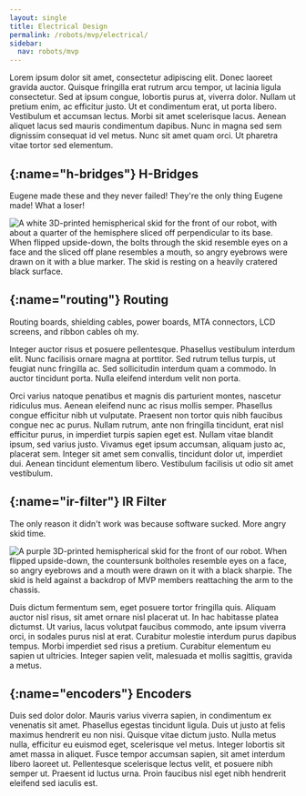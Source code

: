 ```yaml
---
layout: single
title: Electrical Design
permalink: /robots/mvp/electrical/
sidebar:
  nav: robots/mvp
---
```


Lorem ipsum dolor sit amet, consectetur adipiscing elit. Donec laoreet gravida auctor. Quisque fringilla erat rutrum arcu tempor, ut lacinia ligula consectetur. Sed at ipsum congue, lobortis purus at, viverra dolor. Nullam ut pretium enim, ac efficitur justo. Ut et condimentum erat, ut porta libero. Vestibulum et accumsan lectus. Morbi sit amet scelerisque lacus. Aenean aliquet lacus sed mauris condimentum dapibus. Nunc in magna sed sem dignissim consequat id vel metus. Nunc sit amet quam orci. Ut pharetra vitae tortor sed elementum.

## [](){:name="h-bridges"} H-Bridges

Eugene made these and they never failed! They're the only thing Eugene made! What a loser!

![A white 3D-printed hemispherical skid for the front of our robot, with about a quarter of the hemisphere sliced off perpendicular to its base. When flipped upside-down, the bolts through the skid resemble eyes on a face and the sliced off plane resembles a mouth, so angry eyebrows were drawn on it with a blue marker. The skid is resting on a heavily cratered black surface.][angry white skid]

## [](){:name="routing"} Routing

Routing boards, shielding cables, power boards, MTA connectors, LCD screens, and ribbon cables oh my.

Integer auctor risus et posuere pellentesque. Phasellus vestibulum interdum elit. Nunc facilisis ornare magna at porttitor. Sed rutrum tellus turpis, ut feugiat nunc fringilla ac. Sed sollicitudin interdum quam a commodo. In auctor tincidunt porta. Nulla eleifend interdum velit non porta.

Orci varius natoque penatibus et magnis dis parturient montes, nascetur ridiculus mus. Aenean eleifend nunc ac risus mollis semper. Phasellus congue efficitur nibh ut vulputate. Praesent non tortor quis nibh faucibus congue nec ac purus. Nullam rutrum, ante non fringilla tincidunt, erat nisl efficitur purus, in imperdiet turpis sapien eget est. Nullam vitae blandit ipsum, sed varius justo. Vivamus eget ipsum accumsan, aliquam justo ac, placerat sem. Integer sit amet sem convallis, tincidunt dolor ut, imperdiet dui. Aenean tincidunt elementum libero. Vestibulum facilisis ut odio sit amet vestibulum.

## [](){:name="ir-filter"} IR Filter

The only reason it didn't work was because software sucked. More angry skid time.

![A purple 3D-printed hemispherical skid for the front of our robot. When flipped upside-down, the countersunk boltholes resemble eyes on a face, so angry eyebrows and a mouth were drawn on it with a black sharpie. The skid is held against a backdrop of MVP members reattaching the arm to the chassis.][angry purple skid]

Duis dictum fermentum sem, eget posuere tortor fringilla quis. Aliquam auctor nisl risus, sit amet ornare nisl placerat ut. In hac habitasse platea dictumst. Ut varius, lacus volutpat faucibus commodo, ante ipsum viverra orci, in sodales purus nisl at erat. Curabitur molestie interdum purus dapibus tempus. Morbi imperdiet sed risus a pretium. Curabitur elementum eu sapien ut ultricies. Integer sapien velit, malesuada et mollis sagittis, gravida a metus.

## [](){:name="encoders"} Encoders

Duis sed dolor dolor. Mauris varius viverra sapien, in condimentum ex venenatis sit amet. Phasellus egestas tincidunt ligula. Duis ut justo at felis maximus hendrerit eu non nisi. Quisque vitae dictum justo. Nulla metus nulla, efficitur eu euismod eget, scelerisque vel metus. Integer lobortis sit amet massa in aliquet. Fusce tempor accumsan sapien, sit amet interdum libero laoreet ut. Pellentesque scelerisque lectus velit, et posuere nibh semper ut. Praesent id luctus urna. Proin faucibus nisl eget nibh hendrerit eleifend sed iaculis est.

[angry purple skid]: /assets/images/robots/mvp/angry_purple_skid.jpg
[angry white skid]: /assets/images/robots/mvp/angry_white_skid.jpg
